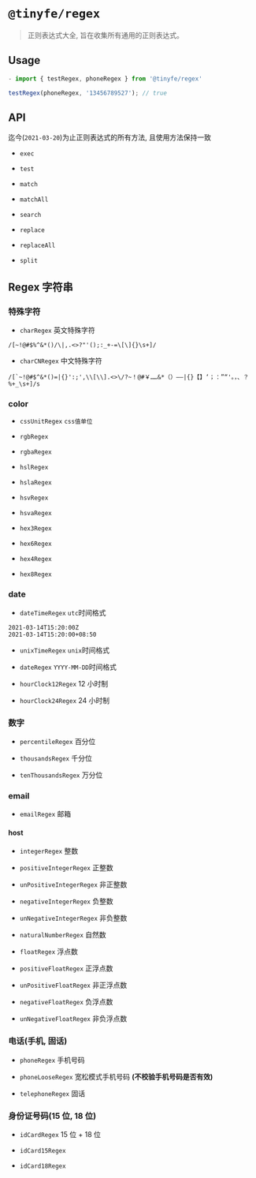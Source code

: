 # `@tinyfe/regex`

> 正则表达式大全, 旨在收集所有通用的正则表达式。

## Usage

```js
- import { testRegex, phoneRegex } from '@tinyfe/regex'

testRegex(phoneRegex, '13456789527'); // true
```

## API

迄今(`2021-03-20`)为止正则表达式的所有方法, 且使用方法保持一致

- `exec`

- `test`

- `match`

- `matchAll`

- `search`

- `replace`

- `replaceAll`

- `split`

## Regex 字符串

### 特殊字符

- `charRegex` 英文特殊字符

```
/[~!@#$%^&*()/\|,.<>?"'();:_+-=\[\]{}\s+]/
```

- `charCNRegex` 中文特殊字符

```
/[`~!@#$^&*()=|{}':;',\\[\\].<>\/?~！@#￥……&*（）——|{}【】‘；：”“'。，、？%+_\s+]/s
```

### color

- `cssUnitRegex` `css值单位`

- `rgbRegex`

- `rgbaRegex`

- `hslRegex`

- `hslaRegex`

- `hsvRegex`

- `hsvaRegex`

- `hex3Regex`

- `hex6Regex`

- `hex4Regex`

- `hex8Regex`

### date

- `dateTimeRegex` `utc`时间格式

```
2021-03-14T15:20:00Z
2021-03-14T15:20:00+08:50
```

- `unixTimeRegex` `unix`时间格式

- `dateRegex` `YYYY-MM-DD`时间格式

- `hourClock12Regex` 12 小时制

- `hourClock24Regex` 24 小时制

### 数字

- `percentileRegex` 百分位

- `thousandsRegex` 千分位

- `tenThousandsRegex` 万分位

### email

- `emailRegex` 邮箱

#### host

- `integerRegex` 整数

- `positiveIntegerRegex` 正整数

- `unPositiveIntegerRegex` 非正整数

- `negativeIntegerRegex` 负整数

- `unNegativeIntegerRegex` 非负整数

- `naturalNumberRegex` 自然数

- `floatRegex` 浮点数

- `positiveFloatRegex` 正浮点数

- `unPositiveFloatRegex` 非正浮点数

- `negativeFloatRegex` 负浮点数

- `unNegativeFloatRegex` 非负浮点数

### 电话(手机, 固话)

- `phoneRegex` 手机号码

- `phoneLooseRegex` 宽松模式手机号码 **(不校验手机号码是否有效)**

- `telephoneRegex` 固话

### 身份证号码(15 位, 18 位)

- `idCardRegex` 15 位 + 18 位

- `idCard15Regex`

- `idCard18Regex`
